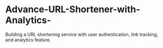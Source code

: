 # Advance-URL-Shortener-with-Analytics-
Building a URL shortening service with user authentication, link tracking, and analytics feature.
